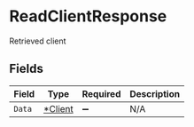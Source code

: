 # ReadClientResponse

Retrieved client


## Fields

| Field                                    | Type                                     | Required                                 | Description                              |
| ---------------------------------------- | ---------------------------------------- | ---------------------------------------- | ---------------------------------------- |
| `Data`                                   | [*Client](../../models/shared/client.md) | :heavy_minus_sign:                       | N/A                                      |